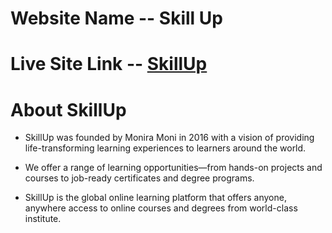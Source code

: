 # Website Name -- Skill Up

# Live Site Link -- [SkillUp](https://skillup-knowledge.netlify.app/)

# About SkillUp
- SkillUp was founded by Monira Moni in 2016 with a vision of providing life-transforming learning experiences to learners around the world.

- We offer a range of learning opportunities—from hands-on projects and courses to job-ready certificates and degree programs.

- SkillUp is the global online learning platform that offers anyone, anywhere access to online courses and degrees from world-class institute.